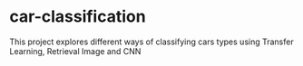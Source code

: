 # car-classification
This project explores different ways of classifying cars types using Transfer Learning, Retrieval Image and CNN

